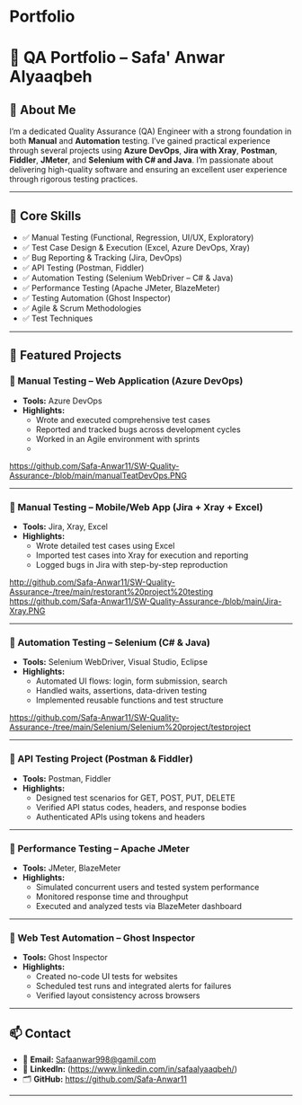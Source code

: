 # Portfolio
# 🧪 QA Portfolio – Safa' Anwar Alyaaqbeh

## 👋 About Me
I’m a dedicated Quality Assurance (QA) Engineer with a strong foundation in both **Manual** and **Automation** testing. I’ve gained practical experience through several projects using **Azure DevOps**, **Jira with Xray**, **Postman**, **Fiddler**, **JMeter**, and **Selenium with C# and Java**. I’m passionate about delivering high-quality software and ensuring an excellent user experience through rigorous testing practices.

---

## 🎯 Core Skills

- ✅ Manual Testing (Functional, Regression, UI/UX, Exploratory)
- ✅ Test Case Design & Execution (Excel, Azure DevOps, Xray)
- ✅ Bug Reporting & Tracking (Jira, DevOps)
- ✅ API Testing (Postman, Fiddler)
- ✅ Automation Testing (Selenium WebDriver – C# & Java)
- ✅ Performance Testing (Apache JMeter, BlazeMeter)
- ✅ Testing Automation (Ghost Inspector)
- ✅ Agile & Scrum Methodologies
- ✅ Test Techniques

---

## 📁 Featured Projects

### 🔹 Manual Testing – Web Application (Azure DevOps)
- **Tools:** Azure DevOps  
- **Highlights:**
  - Wrote and executed comprehensive test cases
  - Reported and tracked bugs across development cycles
  - Worked in an Agile environment with sprints
  - 
https://github.com/Safa-Anwar11/SW-Quality-Assurance-/blob/main/manualTeatDevOps.PNG

---

### 🔹 Manual Testing – Mobile/Web App (Jira + Xray + Excel)
- **Tools:** Jira, Xray, Excel  
- **Highlights:**
  - Wrote detailed test cases using Excel
  - Imported test cases into Xray for execution and reporting
  - Logged bugs in Jira with step-by-step reproduction

http://github.com/Safa-Anwar11/SW-Quality-Assurance-/tree/main/restorant%20project%20testing
https://github.com/Safa-Anwar11/SW-Quality-Assurance-/blob/main/Jira-Xray.PNG

---

### 🔹 Automation Testing – Selenium (C# & Java)
- **Tools:** Selenium WebDriver, Visual Studio, Eclipse
- **Highlights:**
  - Automated UI flows: login, form submission, search
  - Handled waits, assertions, data-driven testing
  - Implemented reusable functions and test structure
    
https://github.com/Safa-Anwar11/SW-Quality-Assurance-/tree/main/Selenium/Selenium%20project/testproject

---

### 🔹 API Testing Project (Postman & Fiddler)
- **Tools:** Postman, Fiddler  
- **Highlights:**
  - Designed test scenarios for GET, POST, PUT, DELETE
  - Verified API status codes, headers, and response bodies
  - Authenticated APIs using tokens and headers

---

### 🔹 Performance Testing – Apache JMeter
- **Tools:** JMeter, BlazeMeter  
- **Highlights:**
  - Simulated concurrent users and tested system performance
  - Monitored response time and throughput
  - Executed and analyzed tests via BlazeMeter dashboard

---

### 🔹 Web Test Automation – Ghost Inspector
- **Tools:** Ghost Inspector  
- **Highlights:**
  - Created no-code UI tests for websites
  - Scheduled test runs and integrated alerts for failures
  - Verified layout consistency across browsers

---

## 📫 Contact

- 📧 **Email:** Safaanwar998@gamil.com  
- 💼 **LinkedIn:** (https://www.linkedin.com/in/safaalyaaqbeh/)
- 🗂 **GitHub:** https://github.com/Safa-Anwar11

---


